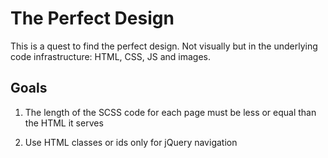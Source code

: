 # The Perfect Design

This is a quest to find the perfect design. Not visually but in the underlying code infrastructure: HTML, CSS, JS and images.

## Goals

1. The length of the SCSS code for each page must be less or equal than the HTML it serves

2. Use HTML classes or ids only for jQuery navigation


